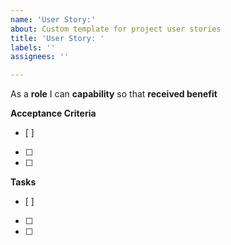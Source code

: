 ```yaml
---
name: 'User Story:'
about: Custom template for project user stories
title: 'User Story: '
labels: ''
assignees: ''

---
```


As a **role** I can **capability** so that **received benefit**

**Acceptance Criteria**
- [ ] 
- [ ] 
- [ ] 

**Tasks**
- [ ] 
- [ ] 
- [ ] 
